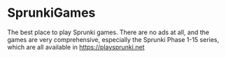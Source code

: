 # SprunkiGames
The best place to play Sprunki games. There are no ads at all, and the games are very comprehensive, especially the Sprunki Phase 1-15 series, which are all available in https://playsprunki.net
